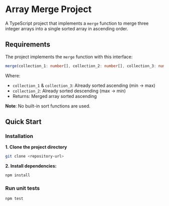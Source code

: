 # Array Merge Project

A TypeScript project that implements a `merge` function to merge three integer arrays into a single sorted array in ascending order.

## Requirements

The project implements the `merge` function with this interface:

```typescript
merge(collection_1: number[], collection_2: number[], collection_3: number[]): number[]
```

Where:

- `collection_1` & `collection_3`: Already sorted ascending (min → max)
- `collection_2`: Already sorted descending (max → min)
- Returns: Merged array sorted ascending

**Note**: No built-in sort functions are used.

## Quick Start

### Installation

**1. Clone the project directory**

```bash
git clone <repository-url>
```

**2. Install dependencies:**

```bash
npm install
```

### Run unit tests

```bash
npm test
```
